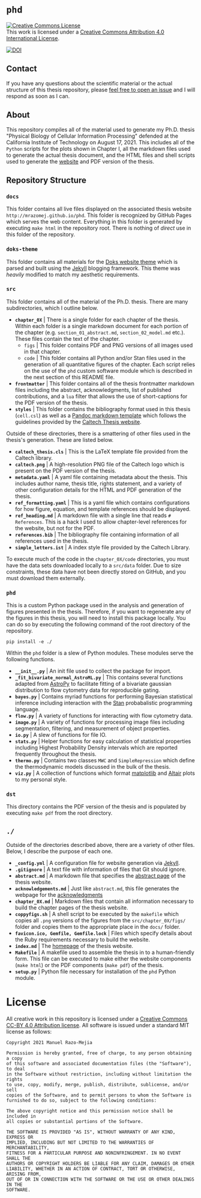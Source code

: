 # `phd`

<a rel="license" href="http://creativecommons.org/licenses/by/4.0/"><img alt="Creative Commons License" style="border-width:0" src="https://i.creativecommons.org/l/by/4.0/88x31.png" /></a><br />This work is licensed under a <a rel="license" href="http://creativecommons.org/licenses/by/4.0/">Creative Commons Attribution 4.0 International License</a>.

[![DOI](https://zenodo.org/badge/DOI/10.5281/zenodo.3815142.svg)](https://doi.org/10.5281/zenodo.3815142)


## Contact
If you have any questions about the scientific material or the actual structure
of this thesis repository, please [feel free to open an issue](https://github.com/mrazomej/phd/issues) and I will
respond as soon as I can.

## About
This repository compiles all of the material used to generate my Ph.D. thesis
"Physical Biology of Cellular Information Processing" defended at the California
Institute of Technology on August 17, 2021. This includes all of the `Python`
scripts for the plots shown in Chapter I, all the markdown files used to
generate the actual thesis document, and the HTML files and shell scripts used
to generate the [website](https://mrazomej.github.io/phd/) and PDF version of
the thesis.

## Repository Structure

### `docs`
This folder contains all live files displayed on the associated thesis website
`http://mrazomej.github.io/phd`. This folder is recognized by GitHub Pages which
serves the web content. Everything in this folder is generated by executing
`make html` in the repository root. There is nothing of *direct* use in this
folder of the repository. 

### `doks-theme`
This folder contains all materials for the [Doks website
theme](https://doks.themejack.com/blue/) which is parsed and built using the
[Jekyll](https://jekyllrb.com/) blogging framework. This theme was *heavily*
modified to match my aesthetic requirements.

### `src`
This folder contains all of the material of the Ph.D. thesis. There are many
subdirectories, which I outline below. 

* **`chapter_0X`** \| There is a single folder for each chapter of the thesis.
  Within each folder is a single markdown document for each portion of the
  chapter (e.g. `section_01_abstract.md`, `section_02_model.md` etc.). These
  files contain the text of the chapter.
  + `figs` \| This folder contains PDF and PNG versions of all images used in that chapter. 
  + `code` \| This folder contains all Python and/or Stan files used in the
    generation of all quantitative figures of the chapter. Each script relies on
    the use of the `phd` custom software module which is described in the next
    section of this README file.
* **`frontmatter`** \| This folder contains all of the thesis frontmatter
  markdown files including the abstract, acknowledgments, list of published
  contributions, and a `lua` filter that allows the use of short-captions for
  the PDF version of the thesis. 
* **`styles`** \| This folder contains the bibliography format used in this
  thesis (`cell.csl`) as well as a [Pandoc markdown
  template](https://pandoc.org/MANUAL.html#templates) which follows the
  guidelines provided by the [Caltech Thesis
  website](https://libguides.caltech.edu/theses).

Outside of these directories, there is a smattering of other files used in the
thesis's generation. These are listed below. 

* **`caltech_thesis.cls`** \| This is the LaTeX template file provided from the
  Caltech library.
* **`caltech.png`** \| A high-resolution PNG file of the Caltech logo which is
  present on the PDF version of the thesis.
* **`metadata.yaml`** \| A yaml file containing metadata about the thesis. This
  includes author name, thesis title, rights statement, and a variety of other
  configuration details for the HTML and PDF generation of the thesis. 
* **`ref_formatting.yaml`** \| This is a yaml file which contains configurations
  for how figure, equation, and template references should be displayed. 
* **`ref_heading.md`** \| A markdown file with a single line that reads `#
  References`. This is a hack I used to allow chapter-level references for the
  website, but not for the PDF.
* **`references.bib`** \| The bibliography file containing information of all
  references used in the thesis. 
* **`simple_letters.ist`** \| A index style file provided by the Caltech
  Library. 

To execute much of the code in the `chapter_0X/code` directories, you must have
the data sets downloaded locally to a `src/data` folder. Due to size
constraints, these data have not been directly stored on GitHub, and you must
download them externally. 

### `phd`
This is a custom Python package used in the analysis and generation of figures
presented in the thesis. Therefore, if you want to regenerate any of the figures
in this thesis, you will need to install this package locally. You can do so by
executing the following command of the root directory of the repository. 

```
pip install -e ./
```

Within the `phd` folder is a slew of Python modules. These modules serve the
following functions. 

* **`__init__.py`** \| An init file used to collect the package for import. 
* **`_fit_bivariate_normal_AstroML.py`** \| This contains several functions
  adapted from [AstroPy](https://www.astropy.org/) to facilitate fitting of a bivariate gaussian
  distribution to flow cytometry data for reproducible gating. 
* **`bayes.py`** \| Contains myriad functions for performing Bayesian
  statistical inference including interaction with the
  [Stan](http://mc-stan.org) probabalistic programming language. 
* **`flow.py`** \| A variety of functions for interacting with flow cytometry
  data. 
* **`image.py`** \| A variety of functions for processing image files including
  segmentation, filtering, and measurement of object properties. 
* **`io.py`** \| A slew of functions for file IO.
* **`stats.py`** \| Helper functions for easy calculation of statistical
  properties including Highest Probability Density intervals which are reported
  frequently throughout the thesis. 
* **`thermo.py`** \| Contains two classes `MWC` and `SimpleRepression` which
  define the thermodynamic models discussed in the bulk of the thesis. 
* **`viz.py`** \| A collection of functions which format [matplotlib](https://matplotlib.org/) and
  [Altair](https://altair-viz.github.io/) plots to my personal style.

### `dst`
This directory contains the PDF version of the thesis and is populated by
executing `make pdf` from the root directory. 

## `./`
Outside of the directories described above, there are a variety of other files.
Below, I describe the purpose of each one. 

* **`_config.yml`** \| A configuration file for website generation via
  [Jekyll](https://jekyllrb.com/).
* **`.gitignore`** \| A text file with information of files that Git should ignore.
* **`abstract.md`** \| A markdown file that specifies the [abstract
  page](http://mrazomej.github.io/phd/abstract) of the thesis website. 
* **`acknowledgements.md`** \| Just like `abstract.md`, this file generates the
  webpage for the
  [acknowledgments](http://mrazomej.github.io/phd/acknowledgements)
* **`chapter_0X.md`** \| Markdown files that contain all information necessary
  to build the chapter pages of the thesis website. 
* **`coppyfigs.sh`** \| A shell script to be executed by the `makefile` which
  copies all `.png` versions of the figures from the `src/chapter_0X/figs/`
  folder and copies them to the appropriate place in the `docs/` folder. 
* **`favicon.ico, Gemfile, Gemfile.lock`** \| Files which specify details about
  the Ruby requirements necessary to build the website. 
* **`index.md`** \| The [homepage](http://mrazomej.github.io/phd) of the thesis
  website. 
* **`Makefile`** \| A makefile used to assemble the thesis in to a
  human-friendly form. This file can be executed to make either the website
  components (`make html`) or the PDF components (`make pdf`) of the thesis. 
* **`setup.py`** \| Python file necessary for installation of the `phd` Python
  module. 


# License
All creative work in this repository is licensed under a [Creative Commons CC-BY
4.0 Attribution license](https://creativecommons.org/licenses/by/4.0/). All
software is issued under a standard MIT license as follows:

```
Copyright 2021 Manuel Razo-Mejia

Permission is hereby granted, free of charge, to any person obtaining a copy
of this software and associated documentation files (the "Software"), to deal
in the Software without restriction, including without limitation the rights
to use, copy, modify, merge, publish, distribute, sublicense, and/or sell
copies of the Software, and to permit persons to whom the Software is
furnished to do so, subject to the following conditions:

The above copyright notice and this permission notice shall be included in
all copies or substantial portions of the Software.

THE SOFTWARE IS PROVIDED "AS IS", WITHOUT WARRANTY OF ANY KIND, EXPRESS OR
IMPLIED, INCLUDING BUT NOT LIMITED TO THE WARRANTIES OF MERCHANTABILITY,
FITNESS FOR A PARTICULAR PURPOSE AND NONINFRINGEMENT. IN NO EVENT SHALL THE
AUTHORS OR COPYRIGHT HOLDERS BE LIABLE FOR ANY CLAIM, DAMAGES OR OTHER
LIABILITY, WHETHER IN AN ACTION OF CONTRACT, TORT OR OTHERWISE, ARISING FROM,
OUT OF OR IN CONNECTION WITH THE SOFTWARE OR THE USE OR OTHER DEALINGS IN THE
SOFTWARE.
```
